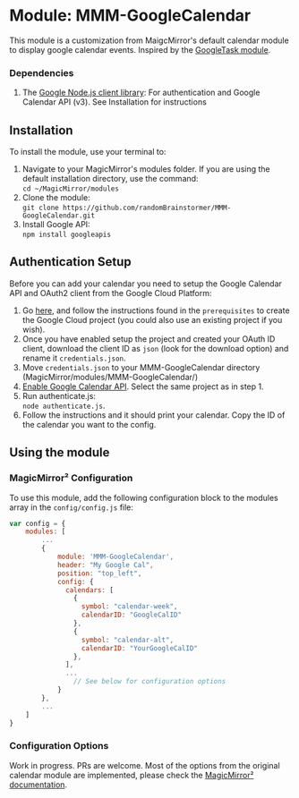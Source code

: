 # Module: MMM-GoogleCalendar

This module is a customization from MaigcMirror's default calendar module to display google calendar events. Inspired by the [GoogleTask module](https://github.com/jgauth/MMM-GoogleTasks).

### Dependencies

1. The [Google Node.js client library](https://github.com/google/google-api-nodejs-client/): For authentication and Google Calendar API (v3). See Installation for instructions

## Installation

To install the module, use your terminal to:

1. Navigate to your MagicMirror's modules folder. If you are using the default installation directory, use the command:<br />`cd ~/MagicMirror/modules`
2. Clone the module:<br />`git clone https://github.com/randomBrainstormer/MMM-GoogleCalendar.git`
3. Install Google API:<br />`npm install googleapis`

## Authentication Setup

Before you can add your calendar you need to setup the Google Calendar API and OAuth2 client from the Google Cloud Platform:

1. Go [here](https://developers.google.com/calendar/api/quickstart/nodejs), and follow the instructions found in the `prerequisites` to create the Google Cloud project (you could also use an existing project if you wish).
2. Once you have enabled setup the project and created your OAuth ID client, download the client ID as `json` (look for the download option) and rename it `credentials.json`.
3. Move `credentials.json` to your MMM-GoogleCalendar directory (MagicMirror/modules/MMM-GoogleCalendar/)
4. [Enable Google Calendar API](https://console.cloud.google.com/apis/library/calendar-json.googleapis.com). Select the same project as in step 1.
5. Run authenticate.js:<br />`node authenticate.js`.
6. Follow the instructions and it should print your calendar. Copy the ID of the calendar you want to the config.

## Using the module

### MagicMirror² Configuration

To use this module, add the following configuration block to the modules array in the `config/config.js` file:

```js
var config = {
    modules: [
        ...
        {
            module: 'MMM-GoogleCalendar',
            header: "My Google Cal",
            position: "top_left",
            config: {
              calendars: [
                {
                  symbol: "calendar-week",
                  calendarID: "GoogleCalID"
                },
                {
                  symbol: "calendar-alt",
                  calendarID: "YourGoogleCalID"
                },
              ],
              ...
                // See below for configuration options
            }
        },
        ...
    ]
}
```

### Configuration Options

Work in progress. PRs are welcome. Most of the options from the original calendar module are implemented, please check the [MagicMirror² documentation](https://docs.magicmirror.builders/modules/calendar.html).
